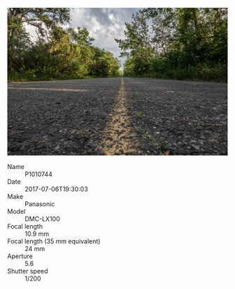 [![P1010744](/photos/hd/P1010744.jpg)](/photos/full/P1010744.jpg?raw=true)

<dl>
  <dt>Name</dt>
  <dd>P1010744</dd>
  <dt>Date</dt>
  <dd>2017-07-06T19:30:03</dd>
  <dt>Make</dt>
  <dd>Panasonic</dd>
  <dt>Model</dt>
  <dd>DMC-LX100</dd>
  <dt>Focal length</dt>
  <dd>10.9 mm</dd>
  <dt>Focal length (35 mm equivalent)</dt>
  <dd>24 mm</dd>
  <dt>Aperture</dt>
  <dd>5.6</dd>
  <dt>Shutter speed</dt>
  <dd>1/200</dd>
</dl>

